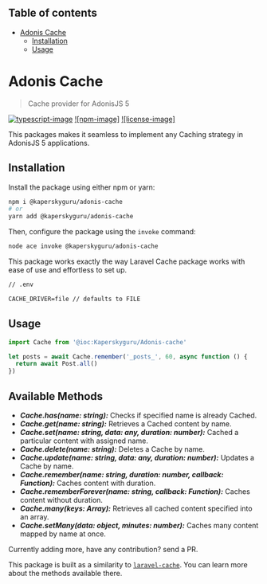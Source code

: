 <!-- START doctoc generated TOC please keep comment here to allow auto update -->
<!-- DON'T EDIT THIS SECTION, INSTEAD RE-RUN doctoc TO UPDATE -->

## Table of contents

- [Adonis Cache](#adonis-cache)
  - [Installation](#installation)
  - [Usage](#usage)

<!-- END doctoc generated TOC please keep comment here to allow auto update -->

# Adonis Cache

> Cache provider for AdonisJS 5

[![typescript-image]][typescript-url] [![npm-image]][npm-url] [![license-image]][license-url]

This packages makes it seamless to implement any Caching strategy in AdonisJS 5 applications.

## Installation

Install the package using either npm or yarn:

```bash
npm i @kaperskyguru/adonis-cache
# or
yarn add @kaperskyguru/adonis-cache
```

Then, configure the package using the `invoke` command:

```bash
node ace invoke @kaperskyguru/adonis-cache
```

This package works exactly the way Laravel Cache package works with ease of use and effortless to set up.

```txt
// .env

CACHE_DRIVER=file // defaults to FILE

```

## Usage

```ts
import Cache from '@ioc:Kaperskyguru/Adonis-cache'

let posts = await Cache.remember('_posts_', 60, async function () {
  return await Post.all()
})
```

## Available Methods

- **_Cache.has(name: string):_** Checks if specified name is already Cached.
- **_Cache.get(name: string):_** Retrieves a Cached content by name.
- **_Cache.set(name: string, data: any, duration: number):_** Cached a particular content with assigned name.
- **_Cache.delete(name: string):_** Deletes a Cache by name.
- **_Cache.update(name: string, data: any, duration: number):_** Updates a Cache by name.
- **_Cache.remember(name: string, duration: number, callback: Function):_** Caches content with duration.
- **_Cache.rememberForever(name: string, callback: Function):_** Caches content without duration.
- **_Cache.many(keys: Array<string>):_** Retrieves all cached content specified into an array.
- **_Cache.setMany(data: object, minutes: number):_** Caches many content mapped by name at once.

Currently adding more, have any contribution? send a PR.

This package is built as a similarity to [`laravel-cache`](https://laravel.com/docs/8.x/cache). You can learn more about the methods available there.

[typescript-image]: https://img.shields.io/badge/Typescript-294E80.svg?style=for-the-badge&logo=typescript
[typescript-url]: "typescript"
[npm-url]: https://www.npmjs.com/package/@kaperskyguru/adonis-cache 'npm'
[license-url]: LICENSE.md 'license'
